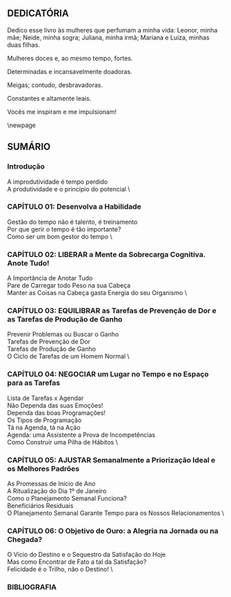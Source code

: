 
## DEDICATÓRIA

Dedico esse livro às mulheres que perfumam a minha vida: Leonor, minha mãe; Neide, minha sogra; Juliana, minha irmã; Mariana e Luiza, minhas duas filhas.

Mulheres doces e, ao mesmo tempo, fortes.

Determinadas e incansavelmente doadoras.

Meigas; contudo, desbravadoras.

Constantes e altamente leais.

Vocês me inspiram e me impulsionam!

\newpage

## SUMÁRIO


### Introdução

A improdutividade é tempo perdido \
A produtividade e o princípio do potencial \


### CAPÍTULO 01: Desenvolva a Habilidade

Gestão do tempo não é talento, é treinamento \
Por que gerir o tempo é tão importante? \
Como ser um bom gestor do tempo \


### CAPÍTULO 02: LIBERAR a Mente da Sobrecarga Cognitiva. Anote Tudo!

A Importância de Anotar Tudo \
Pare de Carregar todo Peso na sua Cabeça \
Manter as Coisas na Cabeça gasta Energia do seu Organismo \


### CAPÍTULO 03: EQUILIBRAR as Tarefas de Prevenção de Dor e as Tarefas de Produção de Ganho

Prevenir Problemas ou Buscar o Ganho \
Tarefas de Prevenção de Dor \
Tarefas de Produção de Ganho \
O Ciclo de Tarefas de um Homem Normal \


### CAPÍTULO 04: NEGOCIAR um Lugar no Tempo e no Espaço para as Tarefas

Lista de Tarefas x Agendar \
Não Dependa das suas Emoções! \
Dependa das boas Programações! \
Os Tipos de Programação \
Tá na Agenda, tá na Ação \
Agenda: uma Assistente a Prova de Incompetências \
Como Construir uma Pilha de Hábitos \


### CAPÍTULO 05: AJUSTAR Semanalmente a Priorização Ideal e os Melhores Padrões

As Promessas de Início de Ano \
A Ritualização do Dia 1º de Janeiro \
Como o Planejamento Semanal Funciona? \
Beneficiários Residuais \
O Planejamento Semanal Garante Tempo para os Nossos Relacionamentos \


### CAPÍTULO 06: O Objetivo de Ouro: a Alegria na Jornada ou na Chegada?

O Vício do Destino e o Sequestro da Satisfação do Hoje \
Mas como Encontrar de Fato a tal da Satisfação? \
Felicidade é o Trilho, não o Destino! \


### BIBLIOGRAFIA
